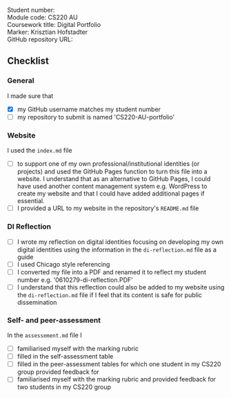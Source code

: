<!-- #todo : add your student number and your GitHub repository's URL below --> 

Student number:    
Module code: CS220 AU  
Coursework title: Digital Portfolio  
Marker: Krisztian Hofstadter  
GitHub repository URL:

## Checklist
<!-- #todo : complete the checklist below by simply replacing the space with an 'x' as seen in the first checkpoint below. --> 

### General
I made sure that
- [x] my GitHub username matches my student number
- [ ] my repository to submit is named 'CS220-AU-portfolio'

### Website
I used the `index.md` file 
- [ ] to support one of my own professional/institutional identities (or projects) and used the GitHub Pages function to turn this file into a website. I understand that as an alternative to GitHub Pages, I could have used another content management system e.g. WordPress to create my website and that I could have added additional pages if essential.
- [ ] I provided a URL to my website in the repository's `README.md` file

### DI Reflection
- [ ] I wrote my reflection on digital identities focusing on developing my own digital identities using the information in the `di-reflection.md` file as a guide 
- [ ] I used Chicago style referencing
- [ ] I converted my file into a PDF and renamed it to reflect my student number e.g. '0610279-di-reflection.PDF' 
- [ ] I understand that this reflection could also be added to my website using the `di-reflection.md` file if I feel that its content is safe for public dissemination

### Self- and peer-assessment
In the `assessement.md` file I
- [ ] familiarised myself with the marking rubric
- [ ] filled in the self-assessment table
- [ ] filled in the peer-assessment tables for which one student in my CS220 group provided feedback for
- [ ] familiarised myself with the marking rubric and provided feedback for two students in my CS220 group

<!-- #todo : 
- delete all unnecessary comments in this file 
- download this .md file to your computer and rename the extension from .md to .txt (FASER does not accept .md files)
- rename both files to submit on FASER so that they show my student number e.g. `0610279-di-reflection.PDF` and `0610279-final-check.txt` 
- submit these two files on FASER
- relax
-->

